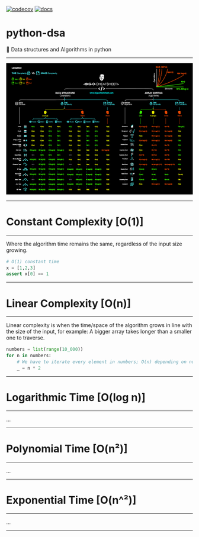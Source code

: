 [![codecov](https://codecov.io/gh/symonk/python-dsa/branch/main/graph/badge.svg)](https://codecov.io/gh/symonk/python-dsa)
[![docs](https://img.shields.io/badge/documentation-online-brightgreen.svg)](https://symonk.github.io/python-dsa/)

# python-dsa
:snake: Data structures and Algorithms in python

-----

![Cheatsheet](.github/images/bigO.png)


-----

# Constant Complexity [O(1)]

-----

Where the algorithm time remains the same, regardless of the input size growing.

```python
# O(1) constant time
x = [1,2,3]
assert x[0] == 1
```

-----

# Linear Complexity [O(n)]

-----
Linear complexity is when the time/space of the algorithm grows in line with the size 
of the input, for example: A bigger array takes longer than a smaller one to traverse.

```python
numbers = list(range(10_000))
for n in numbers:
    # We have to iterate every element in numbers; O(n) depending on numbers size.
    _ = n * 2
```

-----

# Logarithmic Time [O(log n)]

-----

...

-----

# Polynomial Time [O(n²)]

-----

...

-----

# Exponential Time [O(n^²)]

-----

...

-----
